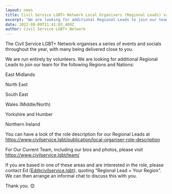 ```yaml
---
layout: news
title: Civil Service LGBT+ Network Local Organisers (Regional Leads) vacancies
excerpt: "We are looking for additional Regional Leads to join our team. "
date: 2022-08-09T11:41:03.400Z
author: Civil Service LGBT+ Network
---
```

The Civil Service LGBT+ Network organises a series of events and socials throughout the year, with many being delivered close to you. 

We are run entirely by volunteers. We are looking for additional Regional Leads to join our team for the following Regions and Nations: 

East Midlands

North East

South East

Wales (Middle/North)

Yorkshire and Humber

Northern Ireland

You can have a look of the role description for our Regional Leads at <https://www.civilservice.lgbt/publication/local-organiser-role-description> 

For Our Current Team, including our bios and photos, please visit <https://www.civilservice.lgbt/team/> 

If you are based in one of these areas and are interested in the role, please contact Ed ([Ed@civilservice.lgbt](Ed@civilservice.lgbt)), quoting "Regional Lead + Your Region". We can then arrange an informal chat to discuss this with you.

Thank you. 😊